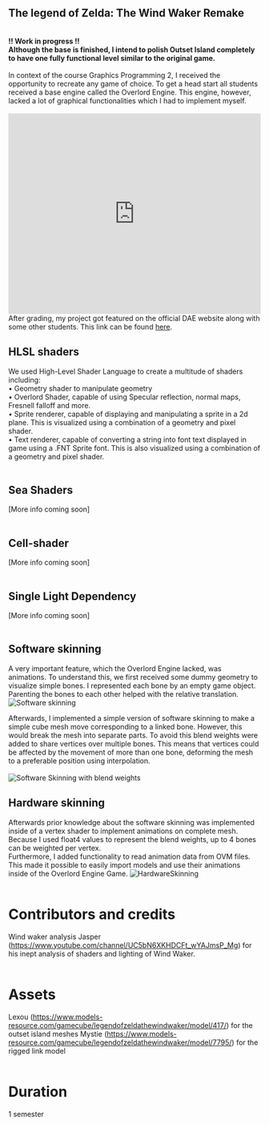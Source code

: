 <style>
    #myFrame { width:100%; height:400px; }
</style>
## The legend of Zelda: The Wind Waker Remake
<br>
<b>!! Work in progress !!</b> <br> 
<b>Although the base is finished, I intend to polish Outset Island completely to have one fully functional level similar to the original game.</b>  <br> 
<br>
In context of the course Graphics Programming 2, I received the opportunity to recreate any game of choice. To get a head start all students received a base engine called the Overlord Engine. This engine, however, lacked a lot of graphical functionalities which I had to implement myself.<br>
<br>

<iframe title="vimeo-player" id="myFrame" src="https://player.vimeo.com/video/725256028?h=16ab996b9a" frameborder="0" allowfullscreen></iframe>

<br>
After grading, my project got featured on the official DAE website along with some other students. This link can be found <a class="text-gPrimaryColor" href="https://www.digitalartsandentertainment.be/article/501/Graphics+Programming+2%3A+Exam+Results+2021-22">here</a>. 
<br>

## HLSL shaders
We used High-Level Shader Language to create a multitude of shaders including:<br>
•	Geometry shader to manipulate geometry<br>
•	Overlord Shader, capable of using Specular reflection, normal maps, Fresnell falloff and more.<br>
•	Sprite renderer, capable of displaying and manipulating a sprite in a 2d plane. This is visualized using a combination of a geometry and pixel shader.<br>
•	Text renderer, capable of converting a string into font text displayed in game using a .FNT Sprite font. This is also visualized using a combination of a geometry and pixel shader.<br>
<br>

## Sea Shaders
[More info coming soon]
<br><br>

## Cell-shader
[More info coming soon]
<br><br>

## Single Light Dependency
[More info coming soon]
<br><br>

## Software skinning
A very important feature, which the Overlord Engine lacked, was animations. To understand this, we first received some dummy geometry to visualize simple bones. I represented each bone by an empty game object. Parenting the bones to each other helped with the relative translation.<br>
<img src="https://ik.imagekit.io/gillianassi/Projects/WindWakerRemake/SoftwareSkinningBasic_FQzYTSL9i.gif?ik-sdk-version=javascript-1.4.3&updatedAt=1651708357961" alt="Software skinning"  width="auto" />

Afterwards, I implemented a simple version of software skinning to make a simple cube mesh move corresponding to a linked bone. However, this would break the mesh into separate parts. To avoid this blend weights were added to share vertices over multiple bones. This means that vertices could be affected by the movement of more than one bone, deforming the mesh to a preferable position using interpolation.<br>
<br>
<img src="https://ik.imagekit.io/gillianassi/Projects/WindWakerRemake/SoftwareSkinningBlendweights___rvalbaC.gif?ik-sdk-version=javascript-1.4.3&updatedAt=1651708357972" alt="Software Skinning with blend weights"  width="auto" />

## Hardware skinning
Afterwards prior knowledge about the software skinning was implemented inside of a vertex shader to implement animations on complete mesh. Because I used float4 values to represent the blend weights, up to 4 bones can be weighted per vertex.<br>
Furthermore, I added functionality to read animation data from OVM files. This made it possible to easily import models and use their animations inside of the Overlord Engine Game.
<img src="https://ik.imagekit.io/gillianassi/Projects/WindWakerRemake/HardewareSkinning_skifMB5l-.gif?ik-sdk-version=javascript-1.4.3&updatedAt=1651708357976" alt="HardwareSkinning"  width="auto" />
<br><br>



# Contributors and credits
Wind waker analysis
Jasper (https://www.youtube.com/channel/UC5bN6XKHDCFt_wYAJmsP_Mg) for his inept analysis of shaders and lighting of Wind Waker.
<br><br>

# Assets
Lexou (https://www.models-resource.com/gamecube/legendofzeldathewindwaker/model/417/) for the outset island meshes
Mystie (https://www.models-resource.com/gamecube/legendofzeldathewindwaker/model/7795/) for the rigged link model
<br><br>

# Duration
1 semester
